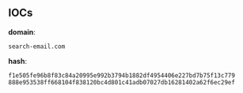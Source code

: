 
## IOCs

__domain__:

```text
search-email.com
```
__hash__:

```text
f1e505fe96b8f83c84a20995e992b3794b1882df4954406e227bd7b75f13c779
888e953538ff668104f838120bc4d801c41adb07027db16281402a62f6ec29ef
```